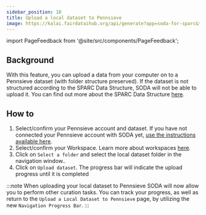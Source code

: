 ```yaml
---
sidebar_position: 10
title: Upload a local dataset to Pennsieve
image: https://kalai.fairdataihub.org/api/generate?app=soda-for-sparc&title=Upload%20a%20local%20dataset%20to%20Pennsieve&description=Manage%20Dataset&org=fairdataihub
---
```


import PageFeedback from '@site/src/components/PageFeedback';

## Background

With this feature, you can upload a data from your computer on to a Pennsieve dataset (with folder structure preserved). If the dataset is not structured according to the SPARC Data Structure, SODA will not be able to upload it. You can find out more about the SPARC Data Structure [here](https://docs.sparc.science/docs/overview-of-sparc-dataset-format#organization-of-a).

## How to

1. Select/confirm your Pennsieve account and dataset. If you have not connected your Pennsieve account with SODA yet, [use the instructions available here](../../connecting-to-pennsieve/connecting-with-username-password).
2. Select/confirm your Workspace. Learn more about workspaces [here](../../how-to/how-to-use-workspaces.md).
3. Click on `Select a folder` and select the local dataset folder in the navigation window..
4. Click on `Upload dataset`. The progress bar will indicate the upload progress until it is completed

:::note
When uploading your local dataset to Pennsieve SODA will now allow you to perform other curation tasks. You can track your progress, as well as return to the `Upload a Local Dataset to Pennsieve` page, by utilizing the new `Navigation Progress Bar`.
:::

<!-- <video
   controls
   autoPlay
   loop
   width="100%"
   src="https://github.com/fairdataihub/SODA-for-SPARC/blob/main/docs/documentation/Manage-datasets/Upload-local-ds/upload-a-local-dataset-navbar-progress.mkv?raw=true"
/> -->

<PageFeedback />
